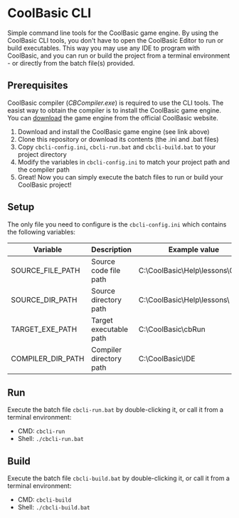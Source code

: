 # CoolBasic CLI

Simple command line tools for the CoolBasic game engine. By using the CoolBasic CLI tools, you don't have to open the CoolBasic Editor to run or build executables. This way you may use any IDE to program with CoolBasic, and you can run or build the project from a terminal environment - or directly from the batch file(s) provided.

Prerequisites
-------

CoolBasic compiler (*CBCompiler.exe*) is required to use the CLI tools. The easist way to obtain the compiler is to install the CoolBasic game engine. You can [download](https://www.coolbasic.com) the game engine from the official CoolBasic website.

1) Download and install the CoolBasic game engine (see link above)
2) Clone this repository or download its contents (the .ini and .bat files)
3) Copy `cbcli-config.ini`, `cbcli-run.bat` and `cbcli-build.bat` to your project directory
4) Modify the variables in `cbcli-config.ini` to match your project path and the compiler path
5) Great! Now you can simply execute the batch files to run or build your CoolBasic project!

Setup
-------

The only file you need to configure is the `cbcli-config.ini` which contains the following variables:

| Variable          | Description                | Example value                   | Note                                      |
| ----------------- | -------------------------- | ------------------------------- | ----------------------------------------- |
| SOURCE_FILE_PATH  | Source code file path      | C:\CoolBasic\Help\lessons\01.cb | CoolBasic project main `.cb` source file  |
| SOURCE_DIR_PATH   | Source directory path      | C:\CoolBasic\Help\lessons\      | Make sure directory path ends with `\`    |
| TARGET_EXE_PATH   | Target executable path     | C:\CoolBasic\cbRun              | Extension `.exe` is auto-appended         |
| COMPILER_DIR_PATH | Compiler directory path    | C:\CoolBasic\IDE                | Directory has to contain `CBCompiler.exe` |

Run
-------

Execute the batch file `cbcli-run.bat` by double-clicking it, or call it from a terminal environment:

- CMD: `cbcli-run`
- Shell: `./cbcli-run.bat`

Build
-------

Execute the batch file `cbcli-build.bat` by double-clicking it, or call it from a terminal environment:

- CMD: `cbcli-build`
- Shell: `./cbcli-build.bat`
